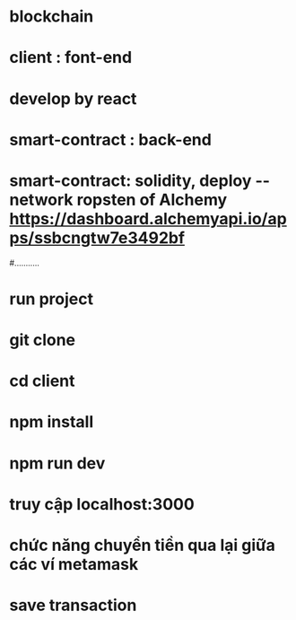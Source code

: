 # blockchain
# client : font-end 
   # develop by react 
# smart-contract : back-end 
   # smart-contract: solidity, deploy --network ropsten of Alchemy https://dashboard.alchemyapi.io/apps/ssbcngtw7e3492bf
#...........
# run project
# git clone 
# cd client
# npm install
# npm run dev
# truy cập localhost:3000

# chức năng chuyển tiền qua lại giữa các ví metamask 
# save transaction


